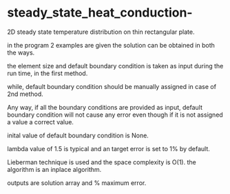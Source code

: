 # steady_state_heat_conduction-

2D steady state temperature distribution on thin rectangular plate.

in the program 2 examples are given the solution can be obtained in both the ways.

the element size and default boundary condition is taken as input during the run time, in the first method.

while, default boundary condition should be manually assigned in case of 2nd method.

Any way, if all the boundary conditions are provided as input, default boundary condition will not cause any error even though if it is not assigned a value a correct value.

inital value of default boundary condition is None.

lambda value of 1.5 is typical and an target error is set to 1% by default.

Lieberman technique is used and the space complexity is O(1).
the algorithm is an inplace algorithm.

outputs are solution array and % maximum error.
